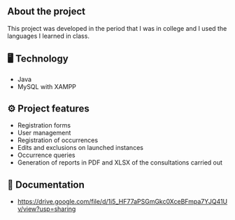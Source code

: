 ## About the project

This project was developed in the period that I was in college and I used the languages I learned in class.

## 🖥️ Technology
 - Java
 - MySQL with XAMPP
 
 
## ⚙️ Project features

  - Registration forms
  - User management
  - Registration of occurrences
  - Edits and exclusions on launched instances
  - Occurrence queries
  - Generation of reports in PDF and XLSX of the consultations carried out


## 📄 Documentation
 - https://drive.google.com/file/d/1i5_HF77aPSGmGkc0XceBFmpa7YJQ41Uv/view?usp=sharing
